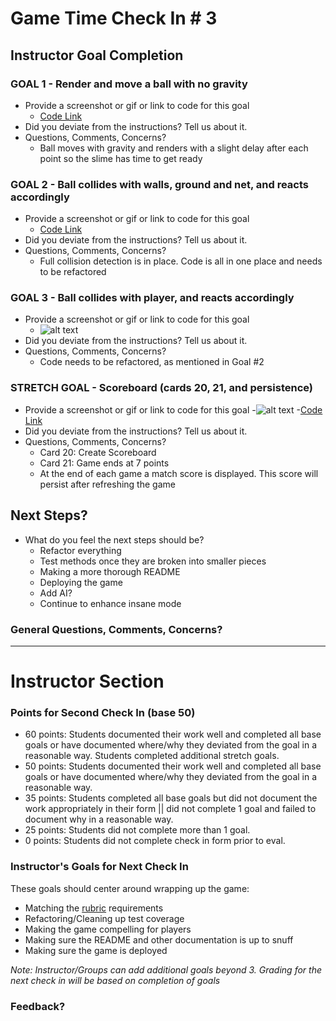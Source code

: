 # Game Time Check In # 3

## Instructor Goal Completion

### GOAL 1 - Render and move a ball with no gravity

  - Provide a screenshot or gif or link to code for this goal
      - [Code Link](https://github.com/dtinianow/slime_volleyball/blob/master/lib/scripts/ball.js#L13-L18)
  - Did you deviate from the instructions? Tell us about it.
  - Questions, Comments, Concerns?
       - Ball moves with gravity and renders with a slight delay after each point so the slime has time to get ready

### GOAL 2 - Ball collides with walls, ground and net, and reacts accordingly

- Provide a screenshot or gif or link to code for this goal
    - [Code Link](https://github.com/dtinianow/slime_volleyball/blob/master/lib/scripts/game.js#L91-L133)
- Did you deviate from the instructions? Tell us about it.
- Questions, Comments, Concerns?
    - Full collision detection is in place.  Code is all in one place and needs to be refactored

### GOAL 3 - Ball collides with player, and reacts accordingly

- Provide a screenshot or gif or link to code for this goal
    - ![alt text](https://imgflip.com/gif/1ck7es)
- Did you deviate from the instructions? Tell us about it.
- Questions, Comments, Concerns?
     - Code needs to be refactored, as mentioned in Goal #2


### STRETCH GOAL - Scoreboard (cards 20, 21, and persistence)

- Provide a screenshot or gif or link to code for this goal
   -![alt text](https://imgflip.com/gif/1ck831)
   -[Code Link](https://github.com/dtinianow/slime_volleyball/blob/master/lib/scripts/scoreboard.js)
- Did you deviate from the instructions? Tell us about it.
- Questions, Comments, Concerns?
   - Card 20: Create Scoreboard
   - Card 21: Game ends at 7 points
   - At the end of each game a match score is displayed.  This score will persist after refreshing the game

## Next Steps?

- What do you feel the next steps should be?
   - Refactor everything
   - Test methods once they are broken into smaller pieces
   - Making a more thorough README
   - Deploying the game
   - Add AI?
   - Continue to enhance insane mode
   
### General Questions, Comments, Concerns?

-----

# Instructor Section

### Points for Second Check In (base 50)

* 60 points: Students documented their work well and completed all base goals or have documented where/why they deviated from the goal in a reasonable way. Students completed additional stretch goals.
* 50 points: Students documented their work well and completed all base goals or have documented where/why they deviated from the goal in a reasonable way.
* 35 points: Students completed all base goals but did not document the work appropriately in their form || did not complete 1 goal and failed to document why in a reasonable way.
* 25 points: Students did not complete more than 1 goal.
* 0 points: Students did not complete check in form prior to eval.

### Instructor's Goals for Next Check In

These goals should center around wrapping up the game:

 - Matching the [rubric](https://github.com/turingschool/lesson_plans/blob/master/ruby_04-apis_and_scalability/gametime_project.markdown) requirements
 - Refactoring/Cleaning up test coverage
 - Making the game compelling for players
 - Making sure the README and other documentation is up to snuff
 - Making sure the game is deployed

_Note: Instructor/Groups can add additional goals beyond 3. Grading for the next check in will be based on completion of goals_

### Feedback?
